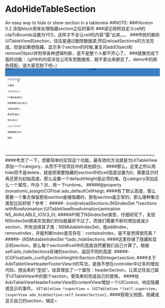 # AdoHideTableSection
An easy way to hide or show section in a tableview
##NOTE:
###Version 0.2 添加block用来处理隐藏section之后的事件
###请记得把自定义cell的clipToBounds设置为YES，这样才不会让cell的内容“露”出来。。。
###传统的删除UITableView的section，往往是通过删除数据源,然后reloadSections的方法完成。但是如果想隐藏、显示多个section的时候,重复的addObject和removeObject并附带各种逻辑判断，是不是整个人都不开心了。
###就像完成下面的功能：（gif中的内容涉及公司车型数据库，就不拿出来献丑了。demo中的颜色搭配，请大家忍耐下吧~）
![](https://github.com/Nododo/AdoHideTableSection/blob/master/AdoHideTableSection/2016-04-22%2010_51_04.gif)
####考虑了一下，想要简单的实现这个功能，最有效的方法就是为UITableView添加一个category，从而不干扰项目中的其他部分。
####那么，这里之所以用hide而不是delete，就是把需要隐藏的section中的cell高度设置为0，需要显示时再还原为初始高度。那么设置一个defaultHeight是必须的咯。在category添加这么一个属性，咋办？对，用一下runtime。
#####@property (nonatomic,assign)CGFloat ado_defaultCellHeigt;
####有了默认高度，那么需要一个集合保留那些section是被隐藏的，那些section是正常的，那么哪种集合类型比较好呢？参考：
#####- (void)reloadSections:(NSIndexSet *)sections withRowAnimation:(UITableViewRowAnimation)animation NS_AVAILABLE_IOS(3_0);
####API用了NSIndexSet类型，仔细研究下，发现NSIndexSet用来实现我们的功能最好不过了。而我们需要不断的增加或减少section，所有选择其子类：NSMutableIndexSet，能addIndex，removeIndex，并能判断index是否存在：containsIndex，是不是觉得很完美？
#####- (NSMutableIndexSet *)ado_hideSections;
####这里存储了隐藏和显示的section，那么每个section中cell中的高度自然要我们自己计算了。根据self.ado_hideSections存储的section，返回不同的高度.
#####- (CGFloat)ado_configSectionHeightInSection:(NSInteger)section;
####关于AdoTableViewHeaderFooterView.h的写法，是我不想在controller中过多的增加代码，想出来的“歪招”。给其增加了一个属性：headerSection，让其记住自己属于UITableView中的那个section，更简单的完成自己的使用。
####给AdoTableViewHeaderFooterView的contentView增加一个UIControl，响应隐藏或显示的事件。
  `UITableView *superView = (UITableView *)self.superview;`
  `[superView ado_hideSection:self.headerSection];`
####获取父视图，隐藏或显示自己的section，搞定~

